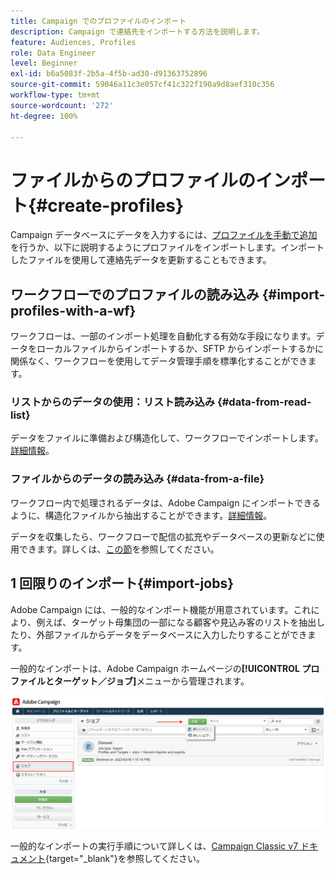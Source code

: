 ```yaml
---
title: Campaign でのプロファイルのインポート
description: Campaign で連絡先をインポートする方法を説明します。
feature: Audiences, Profiles
role: Data Engineer
level: Beginner
exl-id: b6a5083f-2b5a-4f5b-ad30-d91363752896
source-git-commit: 59046a11c3e057cf41c322f190a9d8aef310c356
workflow-type: tm+mt
source-wordcount: '272'
ht-degree: 100%

---
```


# ファイルからのプロファイルのインポート{#create-profiles}

Campaign データベースにデータを入力するには、[プロファイルを手動で追加](create-profiles.md)を行うか、以下に説明するようにプロファイルをインポートします。インポートしたファイルを使用して連絡先データを更新することもできます。

## ワークフローでのプロファイルの読み込み {#import-profiles-with-a-wf}

ワークフローは、一部のインポート処理を自動化する有効な手段になります。データをローカルファイルからインポートするか、SFTP からインポートするかに関係なく、ワークフローを使用してデータ管理手順を標準化することができます。

### リストからのデータの使用：リスト読み込み {#data-from-read-list}

データをファイルに準備および構造化して、ワークフローでインポートします。[詳細情報](https://experienceleague.adobe.com/docs/campaign/automation/workflows/wf-activities/targeting-activities/read-list.html?lang=ja)。

### ファイルからのデータの読み込み {#data-from-a-file}

ワークフロー内で処理されるデータは、Adobe Campaign にインポートできるように、構造化ファイルから抽出することができます。[詳細情報](https://experienceleague.adobe.com/docs/campaign/automation/workflows/wf-activities/action-activities/data-loading--file-.html?lang=ja)。

データを収集したら、ワークフローで配信の拡充やデータベースの更新などに使用できます。詳しくは、[この節](https://experienceleague.adobe.com/docs/campaign/automation/workflows/introduction/use-workflow-data.html?lang=ja)を参照してください。

## 1 回限りのインポート{#import-jobs}

Adobe Campaign には、一般的なインポート機能が用意されています。これにより、例えば、ターゲット母集団の一部になる顧客や見込み客のリストを抽出したり、外部ファイルからデータをデータベースに入力したりすることができます。

一般的なインポートは、Adobe Campaign ホームページの&#x200B;**[!UICONTROL プロファイルとターゲット／ジョブ]**&#x200B;メニューから管理されます。

![](assets/new-import-job.png)

一般的なインポートの実行手順について詳しくは、[Campaign Classic v7 ドキュメント](https://experienceleague.adobe.com/docs/campaign-classic/using/getting-started/importing-and-exporting-data/generic-imports-exports/about-generic-imports-exports.html?lang=ja){target=&quot;_blank&quot;}を参照してください。

